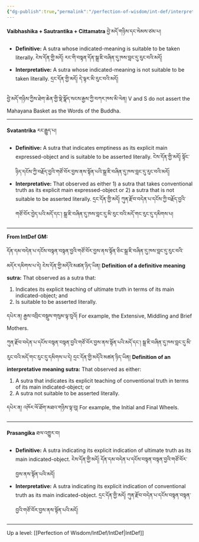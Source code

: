 ```yaml
---
{"dg-publish":true,"permalink":"/perfection-of-wisdom/int-def/interpretative-and-definitive-sutras/"}
---
```


**Vaibhashika + Sautrantika + Cittamatra** བྱེ་མདོ་གཉིས་དང་སེམས་ཙམ་པ།
- **Definitive:** A sutra whose indicated-meaning is suitable to be taken literally.
  ངེས་དོན་གྱི་མདོ། རང་གི་བསྟན་དོན་སྒྲ་ཇི་བཞིན་དུ་ཁས་བླང་དུ་རུང་བའི་མདོ།
- **Interpretative:** A sutra whose indicated-meaning is not suitable to be taken literally.
  དྲང་དོན་གྱི་མདོ། དེ་ལྟར་མི་རུང་བའི་མདོ། 

བྱེ་མདོ་གཉིས་ཀྱིས་ཐེག་ཆེན་གྱི་སྡེ་སྣོད་སངས་རྒྱས་ཀྱི་བཀར་ཁས་མི་ལེན།
V and S do not assert the Mahayana Basket as the Words of the Buddha.

---
**Svatantrika** རང་རྒྱུད་པ།
- **Definitive:** A sutra that indicates emptiness as its explicit main expressed-object and is suitable to be asserted literally. ངེས་དོན་གྱི་མདོ། སྟོང་ཉིད་དངོས་ཀྱི་བརྗོད་བྱའི་གཙོ་བོར་བྱས་ནས་སྟོན་པའི་སྒྲ་ཇི་བཞིན་དུ་ཁས་བླང་དུ་རུང་བའི་མདོ།
- **Interpretative:** That observed as either 1) a sutra that takes conventional truth as its explicit main expressed-object or 2) a sutra that is not suitable to be asserted literally.
  དྲང་དོན་གྱི་མདོ། ཀུན་རྫོབ་བདེན་པ་དངོས་ཀྱི་བརྗོད་བྱའི་གཙོ་བོར་བྱེད་པའི་མདོ་དང་། སྒྲ་ཇི་བཞིན་དུ་ཁས་བླང་དུ་མི་རུང་བའི་མདོ་གང་རུང་དུ་དམིགས་པ།

---
**From IntDef GM:**

དོན་དམ་བདེན་པ་དངོས་བསྟན་བསྟན་བྱའི་གཙོ་བོར་བྱས་ནས་སྟོན་ཅིང་སྒྲ་ཇི་བཞིན་དུ་ཁས་བླང་དུ་རུང་བའི་མདོར་དམིགས་པ་དེ། ངེས་དོན་གྱི་མདོའི་མཚན་ཉིད་ཡིན།
**Definition of a definitive meaning sutra:** That observed as a sutra that:
1. Indicates its explicit teaching of ultimate truth in terms of its main indicated-object; and
2. Is suitable to be asserted literally.

དཔེར་ན། རྒྱས་འབྲིང་བསྡུས་གསུམ་ལྟ་བུའོ།
For example, the Extensive, Middling and Brief Mothers.

ཀུན་རྫོབ་བདེན་པ་དངོས་བསྟན་བསྟན་བྱའི་གཙོ་བོར་བྱས་ནས་སྟོན་པའི་མདོ་དང་། སྒྲ་ཇི་བཞིན་དུ་ཁས་བླང་དུ་མི་རུང་བའི་མདོ་གང་རུང་དུ་དམིགས་པ་དེ། 
དྲང་དོན་གྱི་མདོའི་མཚན་ཉིད་ཡིན། 
**Definition of an interpretative meaning sutra:** That observed as either:
1. A sutra that indicates its explicit teaching of conventional truth in terms of its main indicated-object; or
2. A sutra not suitable to be asserted literally.

དཔེར་ན། འཁོར་ལོ་ཐོག་མཐའ་གཉིས་ལྟ་བུ།
For example, the Initial and Final Wheels.

---

**Prasangika** ཐལ་འགྱུར་བ།
- **Definitive:** A sutra indicating its explicit indication of ultimate truth as its main indicated-object.
  ངེས་དོན་གྱི་མདོ། དོན་དམ་བདེན་པ་དངོས་བསྟན་བསྟན་བྱའི་གཙོ་བོར་བྱས་ནས་སྟོན་པའི་མདོ།
- **Interpretative:** A sutra indicating its explicit indication of conventional truth as its main indicated-object.
  དྲང་དོན་གྱི་མདོ། ཀུན་རྫོབ་བདེན་པ་དངོས་བསྟན་བསྟན་བྱའི་གཙོ་བོར་བྱས་ནས་སྟོན་པའི་མདོ།

---
Up a level: [[Perfection of Wisdom/IntDef/IntDef\|IntDef]]